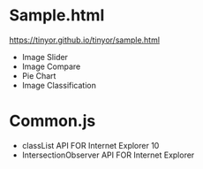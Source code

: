 # Sample.html
<https://tinyor.github.io/tinyor/sample.html>
- Image Slider
- Image Compare
- Pie Chart
- Image Classification

# Common.js
- classList API FOR Internet Explorer 10
- IntersectionObserver API FOR Internet Explorer
